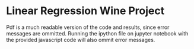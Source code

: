 # Linear Regression Wine Project

Pdf is a much readable version of the code and results, since error messages are ommitted. Running the ipython file on jupyter notebook with the provided javascript code will also ommit error messages.


